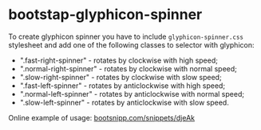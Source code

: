 bootstap-glyphicon-spinner
==========================

To create glyphicon spinner you have to include `glyphicon-spinner.css` stylesheet and add one of the following classes to selector with glyphicon:

- ".fast-right-spinner" - rotates by clockwise with high speed;
- ".normal-right-spinner" - rotates by clockwise with normal speed;
- ".slow-right-spinner" - rotates by clockwise with slow speed;
- ".fast-left-spinner" - rotates by anticlockwise with high speed;
- ".normal-left-spinner" - rotates by anticlockwise with normal speed;
- ".slow-left-spinner" - rotates by anticlockwise with slow speed.

Online example of usage: [bootsnipp.com/snippets/djeAk](http://bootsnipp.com/snippets/djeAk)
